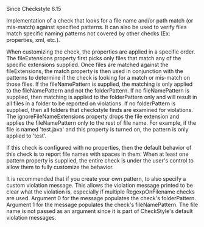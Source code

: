 Since Checkstyle 6.15

Implementation of a check that looks for a file name and/or path match
(or mis-match) against specified patterns. It can also be used to verify
files match specific naming patterns not covered by other checks (Ex:
properties, xml, etc.).

When customizing the check, the properties are applied in a specific
order. The fileExtensions property first picks only files that match any
of the specific extensions supplied. Once files are matched against the
fileExtensions, the match property is then used in conjunction with the
patterns to determine if the check is looking for a match or mis-match
on those files. If the fileNamePattern is supplied, the matching is only
applied to the fileNamePattern and not the folderPattern. If no
fileNamePattern is supplied, then matching is applied to the
folderPattern only and will result in all files in a folder to be
reported on violations. If no folderPattern is supplied, then all
folders that checkstyle finds are examined for violations. The
ignoreFileNameExtensions property drops the file extension and applies
the fileNamePattern only to the rest of file name. For example, if the
file is named \'test.java\' and this property is turned on, the pattern
is only applied to \'test\'.

If this check is configured with no properties, then the default
behavior of this check is to report file names with spaces in them. When
at least one pattern property is supplied, the entire check is under the
user\'s control to allow them to fully customize the behavior.

It is recommended that if you create your own pattern, to also specify a
custom violation message. This allows the violation message printed to
be clear what the violation is, especially if multiple RegexpOnFilename
checks are used. Argument 0 for the message populates the check\'s
folderPattern. Argument 1 for the message populates the check\'s
fileNamePattern. The file name is not passed as an argument since it is
part of CheckStyle\'s default violation messages.
